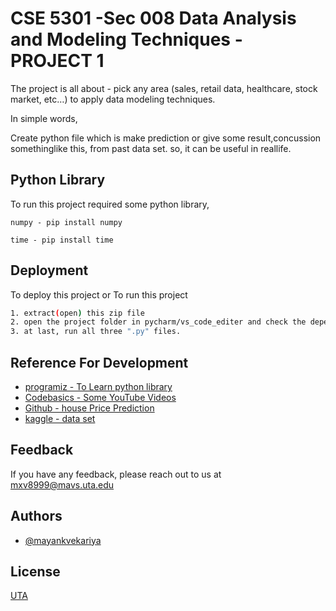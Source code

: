 
# CSE 5301 -Sec 008 Data Analysis and Modeling Techniques - PROJECT 1

The project is all about - pick any area (sales, retail data, healthcare, stock market, etc…) to apply data modeling techniques.

In simple words,

Create python file which is make prediction or give some result,concussion somethinglike this, from past data set. so, it can be useful in reallife.


## Python Library

To run this project required some python library,

`numpy - pip install numpy`

`time - pip install time`


## Deployment

To deploy this project or To run this project

```bash
1. extract(open) this zip file
2. open the project folder in pycharm/vs_code_editer and check the dependency
3. at last, run all three ".py" files.
```


## Reference For Development

 - [programiz - To Learn python library](https://www.programiz.com/python-programming)
 - [Codebasics - Some YouTube Videos](https://www.youtube.com/watch?v=_t2GVaQasRY&list=PLeo1K3hjS3uu_n_a__MI_KktGTLYopZ12)
 - [Github - house Price Prediction](https://github.com/codebasics/py/tree/master/DataScience/BangloreHomePrice)
 - [kaggle - data set](https://www.kaggle.com/datasets/amitabhajoy/bengaluru-house-price-data?resource=download)

## Feedback

If you have any feedback, please reach out to us at mxv8999@mavs.uta.edu


## Authors

- [@mayankvekariya](https://www.linkedin.com/in/mayank-vekariya-468214180/)

## License

[UTA](https://www.uta.edu/)

